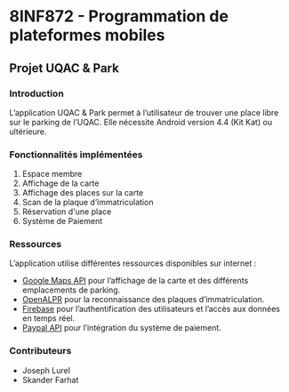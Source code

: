# 8INF872 - Programmation de plateformes mobiles
## Projet UQAC & Park

### Introduction
L’application UQAC & Park permet à l’utilisateur de trouver une place libre sur le parking de l’UQAC.
Elle nécessite Android version 4.4 (Kit Kat) ou ultérieure.

### Fonctionnalités implémentées
1. Espace membre
2. Affichage de la carte
3. Affichage des places sur la carte
4. Scan de la plaque d’immatriculation
5. Réservation d'une place
6. Système de Paiement

### Ressources
L’application utilise différentes ressources disponibles sur internet :
* [Google Maps API](https://cloud.google.com/maps-platform/) pour l’affichage de la carte et des différents emplacements de parking.
* [OpenALPR](https://github.com/SandroMachado/openalpr-android) pour la reconnaissance des plaques d’immatriculation.
* [Firebase](https://firebase.google.com/) pour l’authentification des utilisateurs et l’accès aux données en temps réel.
* [Paypal API](https://developer.paypal.com/) pour l’intégration du système de paiement.

### Contributeurs
* Joseph Lurel
* Skander Farhat
